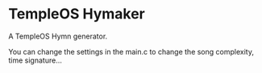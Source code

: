 # TempleOS Hymaker

A TempleOS Hymn generator.

You can change the settings in the main.c to change the song complexity, time signature...